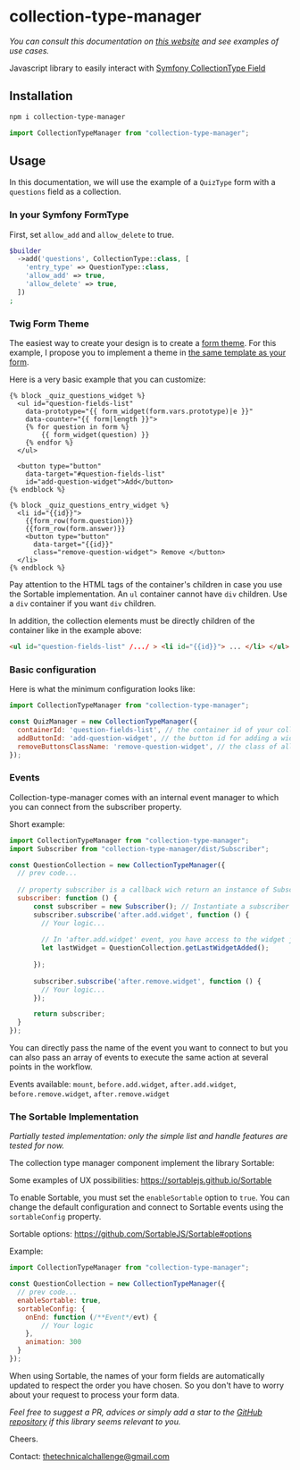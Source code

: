 # collection-type-manager
*You can consult this documentation on [this website](http://collection-type-manager.thetechnicalchallenge.com/) and see examples of use cases.*

Javascript library to easily interact with [Symfony CollectionType Field](https://symfony.com/doc/current/reference/forms/types/collection.html#adding-and-removing-items) 

## Installation
```bash
npm i collection-type-manager
```
```js
import CollectionTypeManager from "collection-type-manager";
```
## Usage
In this documentation, we will use the example of a `QuizType` form with a `questions` field as a collection.

### In your Symfony FormType
First, set `allow_add` and `allow_delete` to true.
```php
$builder  
  ->add('questions', CollectionType::class, [  
    'entry_type' => QuestionType::class,  
    'allow_add' => true,  
    'allow_delete' => true,  
  ])  
;
```
### Twig Form Theme
The easiest way to create your design is to create a [form theme](https://symfony.com/doc/current/form/form_themes.html). For this example, I propose you to implement a theme in [the same template as your form](https://symfony.com/doc/current/form/form_themes.html#creating-a-form-theme-in-the-same-template-as-the-form).

Here is a very basic example that you can customize:
```twig
{% block _quiz_questions_widget %}  
  <ul id="question-fields-list" 
    data-prototype="{{ form_widget(form.vars.prototype)|e }}" 
    data-counter="{{ form|length }}">  
    {% for question in form %}  
        {{ form_widget(question) }}  
    {% endfor %}  
  </ul>  
    
  <button type="button" 
    data-target="#question-fields-list" 
    id="add-question-widget">Add</button>  
{% endblock %}  
  
{% block _quiz_questions_entry_widget %}  
  <li id="{{id}}">  
    {{form_row(form.question)}} 
    {{form_row(form.answer)}} 
    <button type="button" 
      data-target="{{id}}" 
      class="remove-question-widget"> Remove </button>  
  </li>
{% endblock %}
```
Pay attention to the HTML tags of the container's children in case you use the Sortable implementation. 
An `ul` container cannot have `div` children. Use a `div` container if you want `div` children.

In addition, the collection elements must be directly children of the container like in the example above:
```html
<ul id="question-fields-list" /.../ > <li id="{{id}}"> ... </li> </ul>
```

### Basic configuration
Here is what the minimum configuration looks like:
```js
import CollectionTypeManager from "collection-type-manager";

const QuizManager = new CollectionTypeManager({  
  containerId: 'question-fields-list', // the container id of your collection
  addButtonId: 'add-question-widget', // the button id for adding a widget
  removeButtonsClassName: 'remove-question-widget', // the class of all the remove buttons
});
```
### Events
Collection-type-manager comes with an internal event manager to which you can connect from the subscriber property.

Short example:
```js
import CollectionTypeManager from "collection-type-manager";
import Subscriber from "collection-type-manager/dist/Subscriber";

const QuestionCollection = new CollectionTypeManager({
  // prev code...
  
  // property subscriber is a callback wich return an instance of Subscriber
  subscriber: function () {
      const subscriber = new Subscriber(); // Instantiate a subscriber
      subscriber.subscribe('after.add.widget', function () {
        // Your logic...
        
        // In 'after.add.widget' event, you have access to the widget just added
        let lastWidget = QuestionCollection.getLastWidgetAdded();
        
      });
      
      subscriber.subscribe('after.remove.widget', function () {
        // Your logic...        
      });

      return subscriber;
  }
});
```
You can directly pass the name of the event you want to connect to but you can also pass an array of events 
to execute the same action at several points in the workflow.

Events available: `mount`, `before.add.widget`, `after.add.widget`, `before.remove.widget`, `after.remove.widget`

### The Sortable Implementation
*Partially tested implementation: only the simple list and handle features are tested for now.*

The collection type manager component implement the library Sortable:

Some examples of UX possibilities: https://sortablejs.github.io/Sortable

To enable Sortable, you must set the `enableSortable` option to `true`. 
You can change the default configuration and connect to Sortable events using the `sortableConfig` property.

Sortable options: https://github.com/SortableJS/Sortable#options

Example:
```js
import CollectionTypeManager from "collection-type-manager";

const QuestionCollection = new CollectionTypeManager({
  // prev code...
  enableSortable: true,
  sortableConfig: {  
    onEnd: function (/**Event*/evt) {  
        // Your logic
    },
    animation: 300
  }
});
```
When using Sortable, the names of your form fields are automatically updated to respect the order you have chosen. So you don't have to worry about your request to process your form data.

*Feel free to suggest a PR, advices or simply add a star to the [GitHub repository](https://github.com/thetechnicalchallenge/collection-type-manager) if this library seems relevant to you.* 

Cheers.

Contact: thetechnicalchallenge@gmail.com